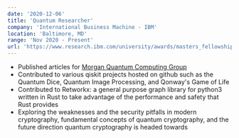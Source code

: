 ```yaml
---
date: '2020-12-06'
title: 'Quantum Researcher'
company: 'International Business Machine - IBM'
location: 'Baltimore, MD'
range: 'Nov 2020 - Present'
url: 'https://www.research.ibm.com/university/awards/masters_fellowship.html'
---
```


- Published articles for [Morgan Quantum Computing Group](https://p-neumann.github.io/quantum/#)
- Contributed to various qiskit projects hosted on github such as the Quantum Dice, Quantum Image Processing, and Qonway's Game of Life
- Contributed to Retworkx: a general purpose graph library for python3 written in Rust to take advantage of the performance and safety that Rust provides
- Exploring the weaknesses and the security pitfalls in modern cryptography, fundamental concepts of quantum cryptography, and the future direction quantum cryptography is headed towards